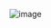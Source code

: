![image](https://github.com/deepdk/TidyTuesday---2023/assets/31981663/0114cc97-f71a-4dd5-b762-a82d24bbce97)
